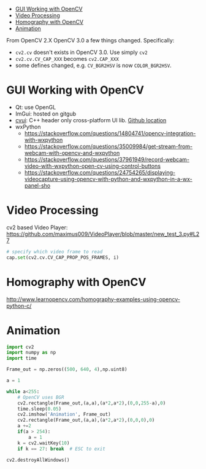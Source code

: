 <!-- TOC -->

- [GUI Working with OpenCV](#gui-working-with-opencv)
- [Video Processing](#video-processing)
- [Homography with OpenCV](#homography-with-opencv)
- [Animation](#animation)

<!-- /TOC -->

From OpenCV 2.X OpenCV 3.0 a few things changed. Specifically:
* `cv2.cv` doesn't exists in OpenCV 3.0. Use simply `cv2`
* `cv2.cv.CV_CAP_XXX` becomes `cv2.CAP_XXX`
* some defines changed, e.g. `CV_BGR2HSV` is now `COLOR_BGR2HSV`.

# GUI Working with OpenCV

* Qt: use OpenGL
* ImGui: hosted on gitgub
* [cvui](http://www.learnopencv.com/cvui-gui-lib-built-on-top-of-opencv-drawing-primitives/): C++ header only cross-platform UI lib. [Github location](https://github.com/Dovyski/cvui)
* wxPython
  * https://stackoverflow.com/questions/14804741/opencv-integration-with-wxpython
  * https://stackoverflow.com/questions/35009984/get-stream-from-webcam-with-opencv-and-wxpython
  * https://stackoverflow.com/questions/37961949/record-webcam-video-with-wxpython-open-cv-using-control-buttons
  * https://stackoverflow.com/questions/24754265/displaying-videocapture-using-opencv-with-python-and-wxpython-in-a-wx-panel-sho

# Video Processing

cv2 based Video Player: https://github.com/maximus009/VideoPlayer/blob/master/new_test_3.py#L27
```python
# specify which video frame to read
cap.set(cv2.cv.CV_CAP_PROP_POS_FRAMES, i)
```
# Homography with OpenCV

http://www.learnopencv.com/homography-examples-using-opencv-python-c/


# Animation

```python
import cv2
import numpy as np
import time

Frame_out = np.zeros((500, 640, 4),np.uint8)

a = 1

while a<255:
    # OpenCV uses BGR
    cv2.rectangle(Frame_out,(a,a),(a*2,a*2),(0,0,255-a),0)
    time.sleep(0.05)
    cv2.imshow('Animation', Frame_out)
    cv2.rectangle(Frame_out,(a,a),(a*2,a*2),(0,0,0),0)
    a +=2
    if(a > 254):
        a = 1
    k = cv2.waitKey(10)
    if k == 27: break  # ESC to exit

cv2.destroyAllWindows()
```
